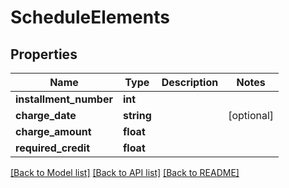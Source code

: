 # ScheduleElements

## Properties
Name | Type | Description | Notes
------------ | ------------- | ------------- | -------------
**installment_number** | **int** |  | 
**charge_date** | **string** |  | [optional] 
**charge_amount** | **float** |  | 
**required_credit** | **float** |  | 

[[Back to Model list]](../README.md#documentation-for-models) [[Back to API list]](../README.md#documentation-for-api-endpoints) [[Back to README]](../README.md)


